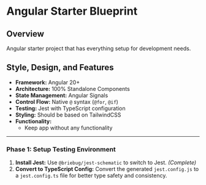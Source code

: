 # Angular Starter Blueprint

## Overview

Angular starter project that has everything setup for development needs.

## Style, Design, and Features

*   **Framework:** Angular 20+
*   **Architecture:** 100% Standalone Components
*   **State Management:** Angular Signals
*   **Control Flow:** Native `@` syntax (`@for`, `@if`)
*   **Testing:** Jest with TypeScript configuration
*   **Styling:** Should be based on TailwindCSS
*   **Functionality:**
    *   Keep app without any functionality

---

### **Phase 1: Setup Testing Environment**

1.  **Install Jest:** Use `@briebug/jest-schematic` to switch to Jest. *(Complete)*
2.  **Convert to TypeScript Config:** Convert the generated `jest.config.js` to a `jest.config.ts` file for better type safety and consistency.
